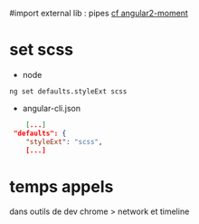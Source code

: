 #import external lib : pipes
    [cf angular2-moment](https://github.com/urish/angular2-moment)

# set scss

*   node
```node
ng set defaults.styleExt scss
```
*   angular-cli.json

```json
    [...]
 "defaults": {
    "styleExt": "scss",
    [...]
```

# temps appels

dans outils de dev chrome > network et timeline
